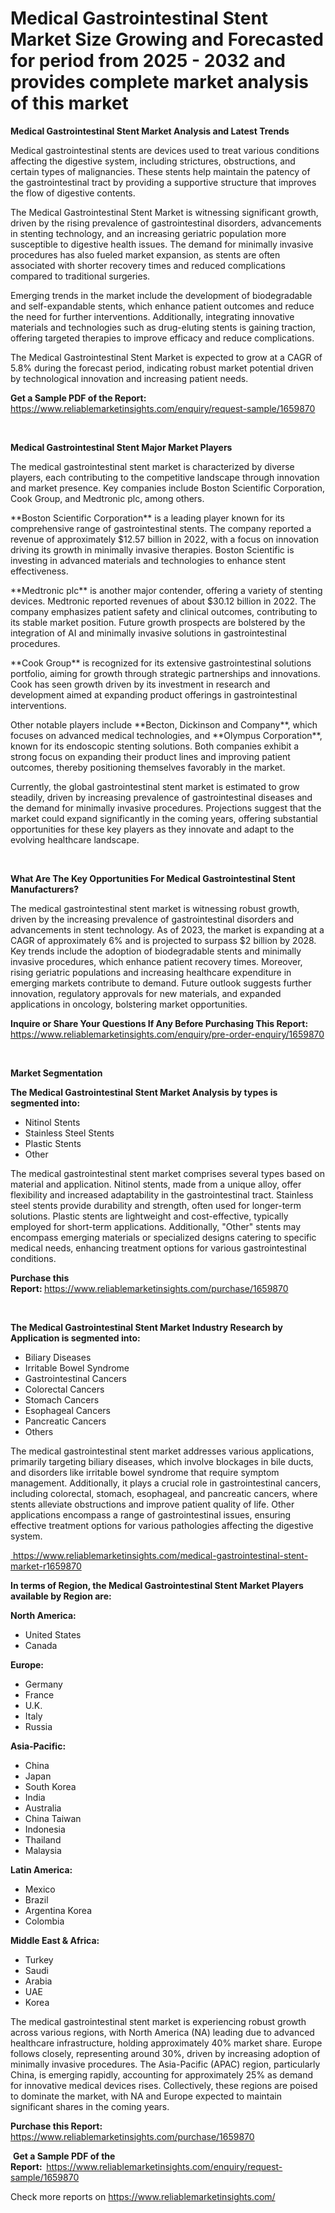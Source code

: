 <p><h1>Medical Gastrointestinal Stent Market Size Growing and Forecasted for period from 2025 - 2032 and provides complete market analysis of this market</h1></p><p><strong>Medical Gastrointestinal Stent Market Analysis and Latest Trends</strong></p>
<p><p>Medical gastrointestinal stents are devices used to treat various conditions affecting the digestive system, including strictures, obstructions, and certain types of malignancies. These stents help maintain the patency of the gastrointestinal tract by providing a supportive structure that improves the flow of digestive contents.</p><p>The Medical Gastrointestinal Stent Market is witnessing significant growth, driven by the rising prevalence of gastrointestinal disorders, advancements in stenting technology, and an increasing geriatric population more susceptible to digestive health issues. The demand for minimally invasive procedures has also fueled market expansion, as stents are often associated with shorter recovery times and reduced complications compared to traditional surgeries. </p><p>Emerging trends in the market include the development of biodegradable and self-expandable stents, which enhance patient outcomes and reduce the need for further interventions. Additionally, integrating innovative materials and technologies such as drug-eluting stents is gaining traction, offering targeted therapies to improve efficacy and reduce complications.</p><p>The Medical Gastrointestinal Stent Market is expected to grow at a CAGR of 5.8% during the forecast period, indicating robust market potential driven by technological innovation and increasing patient needs.</p></p>
<p><strong>Get a Sample PDF of the Report:&nbsp;</strong> <a href="https://www.reliablemarketinsights.com/enquiry/request-sample/1659870?utm_campaign=1887&utm_medium=2&utm_source=Github&utm_content=ia&utm_term=17012025&utm_id=medical-gastrointestinal-stent">https://www.reliablemarketinsights.com/enquiry/request-sample/1659870</a></p>
<p>&nbsp;</p>
<p><strong>Medical Gastrointestinal Stent Major Market Players</strong></p>
<p><p>The medical gastrointestinal stent market is characterized by diverse players, each contributing to the competitive landscape through innovation and market presence. Key companies include Boston Scientific Corporation, Cook Group, and Medtronic plc, among others.</p><p>**Boston Scientific Corporation** is a leading player known for its comprehensive range of gastrointestinal stents. The company reported a revenue of approximately $12.57 billion in 2022, with a focus on innovation driving its growth in minimally invasive therapies. Boston Scientific is investing in advanced materials and technologies to enhance stent effectiveness.</p><p>**Medtronic plc** is another major contender, offering a variety of stenting devices. Medtronic reported revenues of about $30.12 billion in 2022. The company emphasizes patient safety and clinical outcomes, contributing to its stable market position. Future growth prospects are bolstered by the integration of AI and minimally invasive solutions in gastrointestinal procedures.</p><p>**Cook Group** is recognized for its extensive gastrointestinal solutions portfolio, aiming for growth through strategic partnerships and innovations. Cook has seen growth driven by its investment in research and development aimed at expanding product offerings in gastrointestinal interventions.</p><p>Other notable players include **Becton, Dickinson and Company**, which focuses on advanced medical technologies, and **Olympus Corporation**, known for its endoscopic stenting solutions. Both companies exhibit a strong focus on expanding their product lines and improving patient outcomes, thereby positioning themselves favorably in the market.</p><p>Currently, the global gastrointestinal stent market is estimated to grow steadily, driven by increasing prevalence of gastrointestinal diseases and the demand for minimally invasive procedures. Projections suggest that the market could expand significantly in the coming years, offering substantial opportunities for these key players as they innovate and adapt to the evolving healthcare landscape.</p></p>
<p>&nbsp;</p>
<p><strong>What Are The Key Opportunities For Medical Gastrointestinal Stent Manufacturers?</strong></p>
<p><p>The medical gastrointestinal stent market is witnessing robust growth, driven by the increasing prevalence of gastrointestinal disorders and advancements in stent technology. As of 2023, the market is expanding at a CAGR of approximately 6% and is projected to surpass $2 billion by 2028. Key trends include the adoption of biodegradable stents and minimally invasive procedures, which enhance patient recovery times. Moreover, rising geriatric populations and increasing healthcare expenditure in emerging markets contribute to demand. Future outlook suggests further innovation, regulatory approvals for new materials, and expanded applications in oncology, bolstering market opportunities.</p></p>
<p><strong>Inquire or Share Your Questions If Any Before Purchasing This Report:</strong> <a href="https://www.reliablemarketinsights.com/enquiry/pre-order-enquiry/1659870?utm_campaign=1887&utm_medium=2&utm_source=Github&utm_content=ia&utm_term=17012025&utm_id=medical-gastrointestinal-stent">https://www.reliablemarketinsights.com/enquiry/pre-order-enquiry/1659870</a></p>
<p>&nbsp;</p>
<p><strong>Market Segmentation</strong></p>
<p><strong>The Medical Gastrointestinal Stent Market Analysis by types is segmented into:</strong></p>
<p><ul><li>Nitinol Stents</li><li>Stainless Steel Stents</li><li>Plastic Stents</li><li>Other</li></ul></p>
<p><p>The medical gastrointestinal stent market comprises several types based on material and application. Nitinol stents, made from a unique alloy, offer flexibility and increased adaptability in the gastrointestinal tract. Stainless steel stents provide durability and strength, often used for longer-term solutions. Plastic stents are lightweight and cost-effective, typically employed for short-term applications. Additionally, "Other" stents may encompass emerging materials or specialized designs catering to specific medical needs, enhancing treatment options for various gastrointestinal conditions.</p></p>
<p><strong>Purchase this Report:&nbsp;</strong><a href="https://www.reliablemarketinsights.com/purchase/1659870?utm_campaign=1887&utm_medium=2&utm_source=Github&utm_content=ia&utm_term=17012025&utm_id=medical-gastrointestinal-stent">https://www.reliablemarketinsights.com/purchase/1659870</a></p>
<p>&nbsp;</p>
<p><strong>The Medical Gastrointestinal Stent Market Industry Research by Application is segmented into:</strong></p>
<p><ul><li>Biliary Diseases</li><li>Irritable Bowel Syndrome</li><li>Gastrointestinal Cancers</li><li>Colorectal Cancers</li><li>Stomach Cancers</li><li>Esophageal Cancers</li><li>Pancreatic Cancers</li><li>Others</li></ul></p>
<p><p>The medical gastrointestinal stent market addresses various applications, primarily targeting biliary diseases, which involve blockages in bile ducts, and disorders like irritable bowel syndrome that require symptom management. Additionally, it plays a crucial role in gastrointestinal cancers, including colorectal, stomach, esophageal, and pancreatic cancers, where stents alleviate obstructions and improve patient quality of life. Other applications encompass a range of gastrointestinal issues, ensuring effective treatment options for various pathologies affecting the digestive system.</p></p>
<p><a href="https://www.reliablemarketinsights.com/medical-gastrointestinal-stent-market-r1659870?utm_campaign=1887&utm_medium=2&utm_source=Github&utm_content=ia&utm_term=17012025&utm_id=medical-gastrointestinal-stent">&nbsp;https://www.reliablemarketinsights.com/medical-gastrointestinal-stent-market-r1659870</a></p>
<p><strong>In terms of Region, the Medical Gastrointestinal Stent Market Players available by Region are:</strong></p>
<p>
    <p> <strong> North America: </strong>
        <ul>
            <li>United States</li>
            <li>Canada</li>
        </ul>
        </p> 
    <p> <strong> Europe: </strong>
        <ul>
            <li>Germany</li>
            <li>France</li>
            <li>U.K.</li>
            <li>Italy</li>
            <li>Russia</li>
        </ul>
        </p> 
    <p> <strong> Asia-Pacific: </strong>
        <ul>
            <li>China</li>
            <li>Japan</li>
            <li>South Korea</li>
            <li>India</li>
            <li>Australia</li>
            <li>China Taiwan</li>
            <li>Indonesia</li>
            <li>Thailand</li>
            <li>Malaysia</li>
        </ul>
        </p> 
    <p> <strong> Latin America: </strong>
        <ul>
            <li>Mexico</li>
            <li>Brazil</li>
            <li>Argentina Korea</li>
            <li>Colombia</li>
        </ul>
        </p> 
    <p> <strong> Middle East & Africa: </strong>
        <ul>
            <li>Turkey</li>
            <li>Saudi</li>
            <li>Arabia</li>
            <li>UAE</li>
            <li>Korea</li>
        </ul>
    </p>
    </p>
<p><p>The medical gastrointestinal stent market is experiencing robust growth across various regions, with North America (NA) leading due to advanced healthcare infrastructure, holding approximately 40% market share. Europe follows closely, representing around 30%, driven by increasing adoption of minimally invasive procedures. The Asia-Pacific (APAC) region, particularly China, is emerging rapidly, accounting for approximately 25% as demand for innovative medical devices rises. Collectively, these regions are poised to dominate the market, with NA and Europe expected to maintain significant shares in the coming years.</p></p>
<p><strong>Purchase this Report: </strong><a href="https://www.reliablemarketinsights.com/purchase/1659870?utm_campaign=1887&utm_medium=2&utm_source=Github&utm_content=ia&utm_term=17012025&utm_id=medical-gastrointestinal-stent">https://www.reliablemarketinsights.com/purchase/1659870</a></p>
<p>&nbsp;<strong>Get a Sample PDF of the Report:&nbsp;&nbsp;</strong><a href="https://www.reliablemarketinsights.com/enquiry/request-sample/1659870?utm_campaign=1887&utm_medium=2&utm_source=Github&utm_content=ia&utm_term=17012025&utm_id=medical-gastrointestinal-stent">https://www.reliablemarketinsights.com/enquiry/request-sample/1659870</a></p>
<p><strong></strong></p>
<p>Check more reports on <a href="https://www.reliablemarketinsights.com/?utm_campaign=1887&utm_medium=2&utm_source=Github&utm_content=ia&utm_term=17012025&utm_id=medical-gastrointestinal-stent">https://www.reliablemarketinsights.com/</a></p>